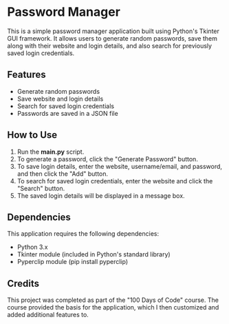 # Password Manager
This is a simple password manager application built using Python's Tkinter GUI framework. It allows users to generate random passwords, save them along with their website and login details, and also search for previously saved login credentials.

## Features
* Generate random passwords
* Save website and login details
* Search for saved login credentials
* Passwords are saved in a JSON file
## How to Use
1. Run the **main.py** script.
2. To generate a password, click the "Generate Password" button.
3. To save login details, enter the website, username/email, and password, and then click the "Add" button.
4. To search for saved login credentials, enter the website and click the "Search" button.
5. The saved login details will be displayed in a message box.
## Dependencies
This application requires the following dependencies:

* Python 3.x
* Tkinter module (included in Python's standard library)
* Pyperclip module (pip install pyperclip)
## Credits
This project was completed as part of the "100 Days of Code" course. The course provided the basis for the application, which I then customized and added additional features to.
